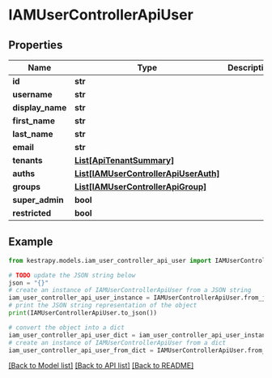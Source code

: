 # IAMUserControllerApiUser


## Properties

Name | Type | Description | Notes
------------ | ------------- | ------------- | -------------
**id** | **str** |  | 
**username** | **str** |  | 
**display_name** | **str** |  | 
**first_name** | **str** |  | 
**last_name** | **str** |  | 
**email** | **str** |  | 
**tenants** | [**List[ApiTenantSummary]**](ApiTenantSummary.md) |  | 
**auths** | [**List[IAMUserControllerApiUserAuth]**](IAMUserControllerApiUserAuth.md) |  | 
**groups** | [**List[IAMUserControllerApiGroup]**](IAMUserControllerApiGroup.md) |  | 
**super_admin** | **bool** |  | 
**restricted** | **bool** |  | 

## Example

```python
from kestrapy.models.iam_user_controller_api_user import IAMUserControllerApiUser

# TODO update the JSON string below
json = "{}"
# create an instance of IAMUserControllerApiUser from a JSON string
iam_user_controller_api_user_instance = IAMUserControllerApiUser.from_json(json)
# print the JSON string representation of the object
print(IAMUserControllerApiUser.to_json())

# convert the object into a dict
iam_user_controller_api_user_dict = iam_user_controller_api_user_instance.to_dict()
# create an instance of IAMUserControllerApiUser from a dict
iam_user_controller_api_user_from_dict = IAMUserControllerApiUser.from_dict(iam_user_controller_api_user_dict)
```
[[Back to Model list]](../README.md#documentation-for-models) [[Back to API list]](../README.md#documentation-for-api-endpoints) [[Back to README]](../README.md)


